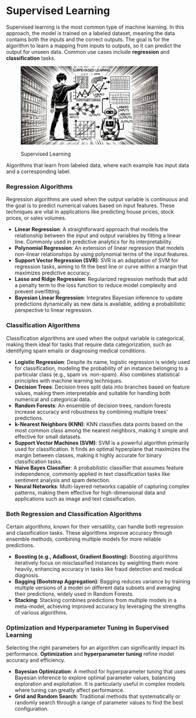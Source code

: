 # Supervised Learning

Supervised learning is the most common type of machine learning. In this approach, the model is trained on a labeled dataset, meaning the data contains both the inputs and the correct outputs. The goal is for the algorithm to learn a mapping from inputs to outputs, so it can predict the output for unseen data. Common use cases include **regression** and **classification** tasks.

<div align="left"><figure><img src="../../../.gitbook/assets/image (4) (1) (1) (1).png" alt="" width="375"><figcaption><p>Supervised Learning</p></figcaption></figure></div>

Algorithms that learn from labeled data, where each example has input data and a corresponding label.

### Regression Algorithms

Regression algorithms are used when the output variable is continuous and the goal is to predict numerical values based on input features. These techniques are vital in applications like predicting house prices, stock prices, or sales volumes.

* **Linear Regression**: A straightforward approach that models the relationship between the input and output variables by fitting a linear line. Commonly used in predictive analytics for its interpretability.
* **Polynomial Regression**: An extension of linear regression that models non-linear relationships by using polynomial terms of the input features.
* **Support Vector Regression (SVR)**: SVR is an adaptation of SVM for regression tasks, aiming to fit the best line or curve within a margin that maximizes predictive accuracy.
* **Lasso and Ridge Regression**: Regularized regression methods that add a penalty term to the loss function to reduce model complexity and prevent overfitting.
* **Bayesian Linear Regression**: Integrates Bayesian inference to update predictions dynamically as new data is available, adding a probabilistic perspective to linear regression.

### Classification Algorithms

Classification algorithms are used when the output variable is categorical, making them ideal for tasks that require data categorization, such as identifying spam emails or diagnosing medical conditions.

* **Logistic Regression**: Despite its name, logistic regression is widely used for classification, modeling the probability of an instance belonging to a particular class (e.g., spam vs. non-spam). Also combines statistical principles with machine learning techniques.
* **Decision Trees**: Decision trees split data into branches based on feature values, making them interpretable and suitable for handling both numerical and categorical data.
* **Random Forests**: An ensemble of decision trees, random forests increase accuracy and robustness by combining multiple trees’ predictions.
* **k-Nearest Neighbors (KNN)**: KNN classifies data points based on the most common class among the nearest neighbors, making it simple and effective for small datasets.
* **Support Vector Machines (SVM)**: SVM is a powerful algorithm primarily used for classification. It finds an optimal hyperplane that maximizes the margin between classes, making it highly accurate for binary classification tasks.&#x20;
* **Naive Bayes Classifier**: A probabilistic classifier that assumes feature independence, commonly applied in text classification tasks like sentiment analysis and spam detection.
* **Neural Networks**: Multi-layered networks capable of capturing complex patterns, making them effective for high-dimensional data and applications such as image and text classification.

### Both Regression and Classification Algorithms

Certain algorithms, known for their versatility, can handle both regression and classification tasks. These algorithms improve accuracy through ensemble methods, combining multiple models for more reliable predictions.

* **Boosting (e.g., AdaBoost, Gradient Boosting)**: Boosting algorithms iteratively focus on misclassified instances by weighting them more heavily, enhancing accuracy in tasks like fraud detection and medical diagnosis.
* **Bagging (Bootstrap Aggregation)**: Bagging reduces variance by training multiple versions of a model on different data subsets and averaging their predictions, widely used in Random Forests.
* **Stacking**: Stacking combines predictions from multiple models in a meta-model, achieving improved accuracy by leveraging the strengths of various algorithms.

### Optimization and Hyperparameter Tuning in Supervised Learning

Selecting the right parameters for an algorithm can significantly impact its performance. **Optimization** and **hyperparameter tuning** refine model accuracy and efficiency.

* **Bayesian Optimization**: A method for hyperparameter tuning that uses Bayesian inference to explore optimal parameter values, balancing exploration and exploitation. It is particularly useful in complex models where tuning can greatly affect performance.
* **Grid and Random Search**: Traditional methods that systematically or randomly search through a range of parameter values to find the best configuration.

